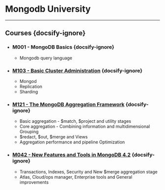# Mongodb University
---

## Courses {docsify-ignore}

- ### M001 - MongoDB Basics {docsify-ignore}
    - Mongodb query language

- ### [M103 - Basic Cluster Administration](/mongodb/university/m103.md) {docsify-ignore}
    - Mongod
    - Replication
    - Sharding

- ### [M121 - The MongoDB Aggregation Framework](/mongodb/university/m121.md) {docsify-ignore}
    - Basic aggregation - $match, $project and utility stages
    - Core aggregation - Combining information and multidimensional Grouping
    - $redact, $out, $merge and Views
    - Aggregation performance and pipeline Optimization

- ### [M042 - New Features and Tools in MongoDB 4.2](/mongodb/university/m042.md) {docsify-ignore}
    - Transactions, Indexes, Security and New $merge aggregation stage
    - Atlas, Cloud/ops manager, Enterprise tools and General improvements